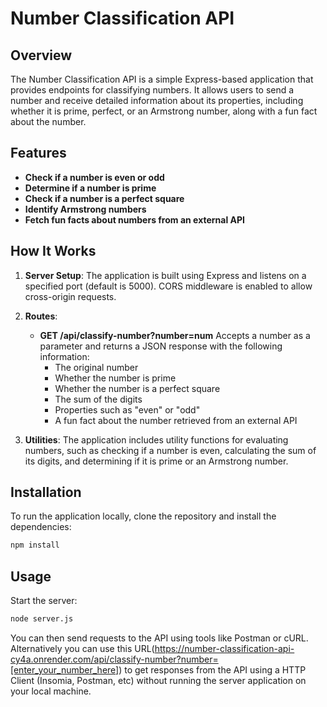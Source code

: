 # Number Classification API

## Overview

The Number Classification API is a simple Express-based application that provides endpoints for classifying numbers. It allows users to send a number and receive detailed information about its properties, including whether it is prime, perfect, or an Armstrong number, along with a fun fact about the number.

## Features

- **Check if a number is even or odd**
- **Determine if a number is prime**
- **Check if a number is a perfect square**
- **Identify Armstrong numbers**
- **Fetch fun facts about numbers from an external API**

## How It Works

1. **Server Setup**: The application is built using Express and listens on a specified port (default is 5000). CORS middleware is enabled to allow cross-origin requests.

2. **Routes**:

   - **GET /api/classify-number?number=num** Accepts a number as a parameter and returns a JSON response with the following information:
     - The original number
     - Whether the number is prime
     - Whether the number is a perfect square
     - The sum of the digits
     - Properties such as "even" or "odd"
     - A fun fact about the number retrieved from an external API

3. **Utilities**: The application includes utility functions for evaluating numbers, such as checking if a number is even, calculating the sum of its digits, and determining if it is prime or an Armstrong number.

## Installation

To run the application locally, clone the repository and install the dependencies:

```bash
npm install
```

## Usage

Start the server:

```bash
node server.js
```

You can then send requests to the API using tools like Postman or cURL.
Alternatively you can use this URL(https://number-classification-api-cy4a.onrender.com/api/classify-number?number=[enter_your_number_here]) to get responses from the API using a HTTP Client (Insomia, Postman, etc) without running the server application on your local machine.
